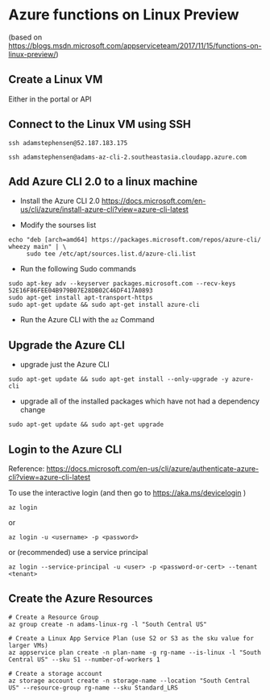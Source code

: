 # Azure functions on Linux Preview
(based on https://blogs.msdn.microsoft.com/appserviceteam/2017/11/15/functions-on-linux-preview/)


## Create a Linux VM
Either in the portal or API

## Connect to the Linux VM using SSH
``` 
ssh adamstephensen@52.187.183.175

ssh adamstephensen@adams-az-cli-2.southeastasia.cloudapp.azure.com

```

## Add Azure CLI 2.0 to a linux machine

- Install the Azure CLI 2.0 https://docs.microsoft.com/en-us/cli/azure/install-azure-cli?view=azure-cli-latest

- Modify the sourses list
```
echo "deb [arch=amd64] https://packages.microsoft.com/repos/azure-cli/ wheezy main" | \
     sudo tee /etc/apt/sources.list.d/azure-cli.list
```	

- Run the following Sudo commands

```
sudo apt-key adv --keyserver packages.microsoft.com --recv-keys 52E16F86FEE04B979B07E28DB02C46DF417A0893
sudo apt-get install apt-transport-https
sudo apt-get update && sudo apt-get install azure-cli
```	


- Run the Azure CLI with the ```az``` Command

## Upgrade the Azure CLI

- upgrade just the Azure CLI

```
sudo apt-get update && sudo apt-get install --only-upgrade -y azure-cli
```


- upgrade all of the installed packages which have not had a dependency change

```
sudo apt-get update && sudo apt-get upgrade

```

## Login to the Azure CLI

Reference: https://docs.microsoft.com/en-us/cli/azure/authenticate-azure-cli?view=azure-cli-latest

To use the interactive login (and then go to  https://aka.ms/devicelogin  )

```
az login
```
or

```
az login -u <username> -p <password>
```

or (recommended) use a service principal 

```
az login --service-principal -u <user> -p <password-or-cert> --tenant <tenant>
```

## Create the Azure Resources

```
# Create a Resource Group
az group create -n adams-linux-rg -l "South Central US"

# Create a Linux App Service Plan (use S2 or S3 as the sku value for larger VMs)
az appservice plan create -n plan-name -g rg-name --is-linux -l "South Central US" --sku S1 --number-of-workers 1

# Create a storage account
az storage account create -n storage-name --location "South Central US" --resource-group rg-name --sku Standard_LRS

```
